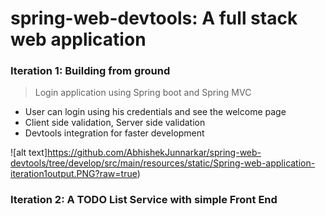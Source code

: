 # spring-web-devtools: A full stack web application
### Iteration 1: Building from ground
> Login application using Spring boot and Spring MVC
* User can login using his credentials and see the welcome page
* Client side validation, Server side validation
* Devtools integration for faster development

![alt text]https://github.com/AbhishekJunnarkar/spring-web-devtools/tree/develop/src/main/resources/static/Spring-web-application-iteration1output.PNG?raw=true)


### Iteration 2: A TODO List Service with simple Front End
	

